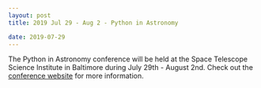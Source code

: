 ```yaml
---
layout: post
title: 2019 Jul 29 - Aug 2 - Python in Astronomy

date: 2019-07-29
---
```


The Python in Astronomy conference will be held at the Space Telescope Science
Institute in Baltimore during July 29th - August 2nd. Check out the
[conference website](http://openastronomy.org/pyastro/2019/) for more information.

